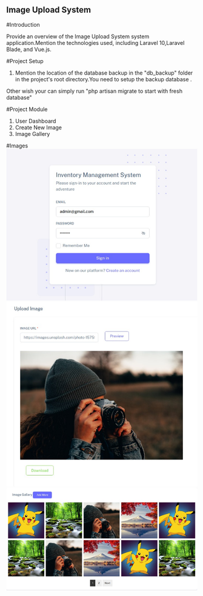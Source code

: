 ## Image Upload System

#Introduction

Provide an overview of the Image Upload System system application.Mention the technologies used, including Laravel 10,Laravel Blade, and Vue.js.

#Project Setup

1.  Mention the location of the database backup in the "db_backup" folder in the project's root directory.You need to setup the backup database .

Other wish your can simply run "php artisan migrate to start with fresh database"

#Project Module

1. User Dashboard
2. Create New Image
3. Image Gallery

#Images
![Image Description](./1.jpeg)
![Image Description](./2.jpeg)
![Image Description](./3.jpeg)
